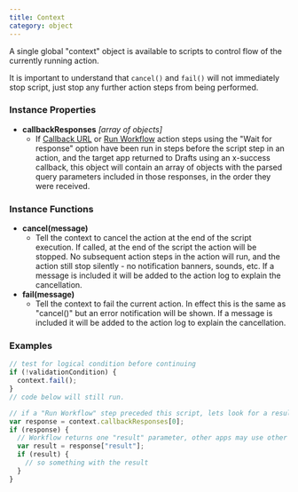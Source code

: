 ```yaml
---
title: Context
category: object
---
```


A single global "context" object is available to scripts to control flow of the currently running action.

It is important to understand that `cancel()` and `fail()` will not immediately stop script, just stop any further action steps from being performed.

### Instance Properties

- **callbackResponses** *[array of objects]*
  - If [Callback URL]() or [Run Workflow]() action steps using the "Wait for response" option have been run in steps before the script step in an action, and the target app returned to Drafts using an x-success callback, this object will contain an array of objects with the parsed query parameters included in those responses, in the order they were received.

### Instance Functions

- **cancel(message)**
  - Tell the context to cancel the action at the end of the script execution. If called, at the end of the script the action will be stopped. No subsequent action steps in the action will run, and the action still stop silently - no notification banners, sounds, etc.  If a message is included it will be added to the action log to explain the cancellation.
- **fail(message)**
  - Tell the context to fail the current action. In effect this is the same as "cancel()" but an error notification will be shown. If a message is included it will be added to the action log to explain the cancellation.

### Examples

```javascript
// test for logical condition before continuing
if (!validationCondition) {
  context.fail();
}
// code below will still run.
```

```javascript
// if a "Run Workflow" step preceded this script, lets look for a result
var response = context.callbackResponses[0];
if (response) {
  // Workflow returns one "result" parameter, other apps may use other values.
  var result = response["result"];
  if (result) {
    // so something with the result
  }
}
```
